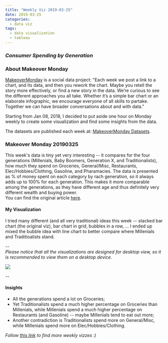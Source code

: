 ```yaml
---
title: "Weekly Viz 2019-03-25"
date: 2019-03-25
categories:
  - data viz
tags:
  - data visualization
  - tableau
---
```


### *Consumer Spending by Generation*


### About Makeover Monday

[MakeoverMonday](http://www.makeovermonday.co.uk/) is a social data project:
"Each week we post a link to a chart, and its data, and then you rework the chart.
Maybe you retell the story more effectively, or find a new story in the data.
We’re curious to see the different approaches you all take. Whether it’s a simple bar chart or an elaborate infographic, we encourage everyone of all skills to partake.
Together we can have broader conversations about and with data."

Starting from Jan 08, 2018, I decided to put aside one hour on Monday weekly to create some visualization and find some insights from the data.

The datasets are published each week at: [MakeoverMonday Datasets](http://www.makeovermonday.co.uk/data/).

### Makeover Monday 20190325

This week's data is tiny yet very interesting -- it compares for the four generations (Millenials, Baby Boomers, Generation X, and Traditionalists), how much they spend on Groceries, General/Misc, Restaurants, Elec/Hobbies/Clothing, Gasoline, and Pharamacies. The data is presented as % of money spent on each category by rach generation, so it always adds up to 100% for each generation. This makes it more comparable among the generations, as they have different age and thus definitely very different wealth and buying power.  
You can find the original article [here](https://finance.yahoo.com/news/chart-reveals-huge-difference-millennials-201133732.html).

#### My Visualization

I tried many different (and all very traditional) ideas this week -- stacked bar chart (the original viz), bar chart in grid, bubbles in a row, ... I ended up mixed the bubble idea with line chart to better compare where Millenials and Traditioalists stand.  

--  
*Please notice that all the visualizations are designed for desktop view, so it is recommended to view them on a desktop device.*  

<div class='tableauPlaceholder' id='viz1553581469275' style='position: relative'>
<noscript><a href='#'>
  <img alt=' ' src='https:&#47;&#47;public.tableau.com&#47;static&#47;images&#47;Ma&#47;MakeOverMonday20190325_15535807693430&#47;ConsumerSpendingbyGeneration&#47;1_rss.png' style='border: none' />
</a></noscript>
<object class='tableauViz'  style='display:none;'>
  <param name='host_url' value='https%3A%2F%2Fpublic.tableau.com%2F' /> 
  <param name='embed_code_version' value='3' />
  <param name='site_root' value='' />
  <param name='name' value='MakeOverMonday20190325_15535807693430&#47;ConsumerSpendingbyGeneration' />
  <param name='tabs' value='no' />
  <param name='toolbar' value='yes' />
  <param name='static_image' value='https:&#47;&#47;public.tableau.com&#47;static&#47;images&#47;Ma&#47;MakeOverMonday20190325_15535807693430&#47;ConsumerSpendingbyGeneration&#47;1.png' /> 
  <param name='animate_transition' value='yes' />
  <param name='display_static_image' value='yes' />
  <param name='display_spinner' value='yes' />
  <param name='display_overlay' value='yes' />
  <param name='display_count' value='yes' />
</object></div>              
<script type='text/javascript'>                  
  var divElement = document.getElementById('viz1553581469275');       
  var vizElement = divElement.getElementsByTagName('object')[0];        
  vizElement.style.width='800px';vizElement.style.height='827px';          
  var scriptElement = document.createElement('script');                   
  scriptElement.src = 'https://public.tableau.com/javascripts/api/viz_v1.js';   
  vizElement.parentNode.insertBefore(scriptElement, vizElement);              
</script>
  

--  

#### Insights
* All the generations spend a lot on Groceries;  
* Yet Traditionalists spend a much higher percentage on Groceries than Millenials, while Millenials spend a much higher percentage on Restaurants (and Gasoline) -- maybe Millenials tend to eat out more;  
* Another contradiction is Traditionalists spend more on General/Misc, while Millenials spend more on Elec/Hobbies/Clothing.  


*Follow [this link](https://yudong-94.github.io/personal-website/project/MakeOverMonday2019/) to find more weekly vizzes :)*